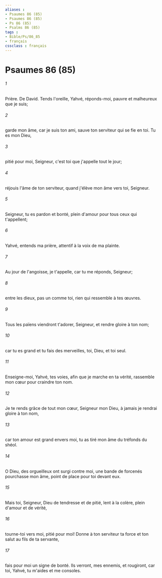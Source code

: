 ```yaml
---
aliases : 
- Psaumes 86 (85)
- Psaumes 86 (85)
- Ps 86 (85)
- Psalms 86 (85)
tags : 
- Bible/Ps/86_85
- français
cssclass : français
---
```


# Psaumes 86 (85)

###### 1
Prière. De David. Tends l'oreille, Yahvé, réponds-moi, pauvre et malheureux que je suis;
###### 2
garde mon âme, car je suis ton ami, sauve ton serviteur qui se fie en toi. Tu es mon Dieu,
###### 3
pitié pour moi, Seigneur, c'est toi que j'appelle tout le jour;
###### 4
réjouis l'âme de ton serviteur, quand j'élève mon âme vers toi, Seigneur.
###### 5
Seigneur, tu es pardon et bonté, plein d'amour pour tous ceux qui t'appellent;
###### 6
Yahvé, entends ma prière, attentif à la voix de ma plainte.
###### 7
Au jour de l'angoisse, je t'appelle, car tu me réponds, Seigneur;
###### 8
entre les dieux, pas un comme toi, rien qui ressemble à tes œuvres.
###### 9
Tous les païens viendront t'adorer, Seigneur, et rendre gloire à ton nom;
###### 10
car tu es grand et tu fais des merveilles, toi, Dieu, et toi seul.
###### 11
Enseigne-moi, Yahvé, tes voies, afin que je marche en ta vérité, rassemble mon cœur pour craindre ton nom.
###### 12
Je te rends grâce de tout mon cœur, Seigneur mon Dieu, à jamais je rendrai gloire à ton nom,
###### 13
car ton amour est grand envers moi, tu as tiré mon âme du tréfonds du shéol.
###### 14
O Dieu, des orgueilleux ont surgi contre moi, une bande de forcenés pourchasse mon âme, point de place pour toi devant eux.
###### 15
Mais toi, Seigneur, Dieu de tendresse et de pitié, lent à la colère, plein d'amour et de vérité,
###### 16
tourne-toi vers moi, pitié pour moi! Donne à ton serviteur ta force et ton salut au fils de ta servante,
###### 17
fais pour moi un signe de bonté. Ils verront, mes ennemis, et rougiront, car toi, Yahvé, tu m'aides et me consoles.
